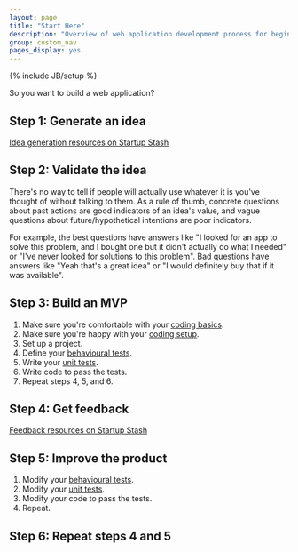 ```yaml
---
layout: page
title: "Start Here"
description: "Overview of web application development process for beginners just starting to code or experienced developers to consolidate best practices."
group: custom_nav
pages_display: yes
---
```

{% include JB/setup %}

So you want to build a web application?

## Step 1: Generate an idea

[Idea generation resources on Startup Stash]

## Step 2: Validate the idea

There's no way to tell if people will actually use whatever it is you've thought of without talking to them. As a rule of thumb, concrete questions about past actions are good indicators of an idea's value, and vague questions about future/hypothetical intentions are poor indicators.

For example, the best questions have answers like "I looked for an app to solve this problem, and I bought one but it didn't actually do what I needed" or "I've never looked for solutions to this problem". Bad questions have answers like "Yeah that's a great idea" or "I would definitely buy that if it was available".

## Step 3: Build an MVP

1. Make sure you're comfortable with your [coding basics].
2. Make sure you're happy with your [coding setup].
3. Set up a project.
4. Define your [behavioural tests].
5. Write your [unit tests].
6. Write code to pass the tests.
7. Repeat steps 4, 5, and 6.

## Step 4: Get feedback

[Feedback resources on Startup Stash]

## Step 5: Improve the product

1. Modify your [behavioural tests].
2. Modify your [unit tests].
3. Modify your code to pass the tests.
4. Repeat.

## Step 6: Repeat steps 4 and 5


[Idea generation resources on Startup Stash]: http://startupstash.com/ideageneration/
[coding basics]: coding/coding-basics.html
[coding setup]: coding/coding-setup.html
[behavioural tests]: coding/testing/bdd-intro.html
[unit tests]: coding/testing/unit-tests-intro.html
[Feedback resources on Startup Stash]: http://startupstash.com/feedback-bugtracking/